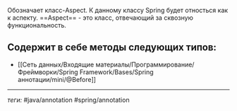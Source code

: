 Обозначает класс-Aspect. К данному классу Spring будет относться как к аспекту. ==Aspect== - это класс, отвечающий за сквозную функциональность.

Содержит в себе методы следующих типов: 
- 
- [[Сеть данных/Входящие материалы/Программирование/Фреймворки/Spring Framework/Bases/Spring аннотации/mini/@Before]]

---
*теги:* #java/annotation  #spring/annotation 